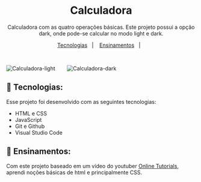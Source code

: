 <h1 align="center"> Calculadora </h1>

<p align="center">
Calculadora com as quatro operações básicas. Este projeto possui a opção dark, onde pode-se calcular no modo light e dark.
</p>

<p align="center">
  <a href="#-tecnologias">Tecnologias</a>&nbsp;&nbsp;&nbsp;|&nbsp;&nbsp;&nbsp;
  <a href="#-ensinamentos">Ensinamentos</a>&nbsp;&nbsp;&nbsp;|&nbsp;&nbsp;&nbsp;
</p>

<br>

<p align="center">

  ![Calculadora-light](https://user-images.githubusercontent.com/80927699/233503106-8c6c2004-c436-413c-b627-f8c20573ee00.png)&nbsp;&nbsp;&nbsp; &nbsp;&nbsp;&nbsp;
  ![Calculadora-dark](https://user-images.githubusercontent.com/80927699/233503152-d5f72ad0-4119-461c-b610-bfe70e6798f7.png)

</p>

## 🚀 Tecnologias:

Esse projeto foi desenvolvido com as seguintes tecnologias:

- HTML e CSS
- JavaScript
- Git e Github
- Visual Studio Code


## 🧠 Ensinamentos:

Com este projeto baseado em um vídeo do youtuber [Online Tutorials](https://www.youtube.com/@OnlineTutorialsYT), aprendi noções básicas de html e principalmente CSS. 



